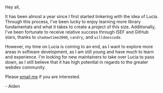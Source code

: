 Hey all,

It has been almost a year since I first started tinkering with the idea of Lucia. Through this process, I've been lucky to enjoy learning more library fundamentals and what it takes to create a project of this size. Additionally, I've been fortunate to receive relative success through ISEF and GitHub stars, thanks to `shadowtime2000`, `candry`, and `willdoescode`.

However, my time on Lucia is coming to an end, as I want to explore more areas in software development, as I am still young and have much to learn and experience. I'm looking for new maintainers to take over Lucia to pass down, as I still believe that it has high potential in regards to the greater webdev community.

Please [email me](mailto:hello@aidenybai.com) if you are interested.

\- Aiden
